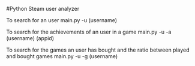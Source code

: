 #Python Steam user analyzer

To search for an user
main.py -u (username)

To search for the achievements of an user in a game
main.py -u -a (username) (appid)

To search for the games an user has bought and the ratio between played and bought games
main.py -u -g (username)